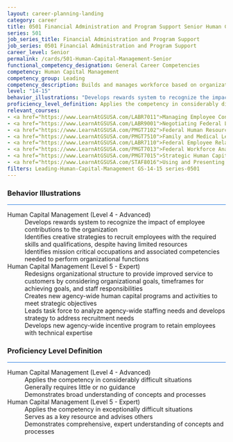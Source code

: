```yaml
---
layout: career-planning-landing
category: career
title: 0501 Financial Administration and Program Support Senior Human Capital Management
series: 501
job_series_title: Financial Administration and Program Support
job_series: 0501 Financial Administration and Program Support
career_level: Senior
permalink: /cards/501-Human-Capital-Management-Senior
functional_competency_designation: General Career Competencies
competency: Human Capital Management
competency_group: Leading
competency_description: Builds and manages workforce based on organizational goals, budget considerations, and staffing needs; ensures that employees are appropriately recruited, selected, appraised, and rewarded; takes action to address performance problems; manages a multi-sector workforce and a variety of work situations
level: "14-15"
behavior_illustrations: "Develops rewards system to recognize the impact of employee contributions to the organization ? Identifies creative strategies to recruit employees with the required skills and qualifications, despite having limited resources ? Identifies mission critical occupations and associated competencies needed to perform organizational functions ? Redesigns organizational structure to provide improved service to customers by considering organizational goals, timeframes for achieving goals, and staff responsibilities ? Creates new agency-wide human capital programs and activities to meet strategic objectives ? Leads task force to analyze agency-wide staffing needs and develops strategy to address recruitment needs ? Develops new agency-wide incentive program to retain employees with technical expertise"
proficiency_level_definition: Applies the competency in considerably difficult situations ? Generally requires little or no guidance ? Demonstrates broad understanding of concepts and processes ? Applies the competency in exceptionally difficult situations ? Serves as a key resource and advises others ? Demonstrates comprehensive, expert understanding of concepts and processes
relevant_courses: 
- <a href="https://www.LearnAtGSUSA.com/LABR7011">Managing Employee Conduct and Performance (LABR7011), GSU</a>
- <a href="https://www.LearnAtGSUSA.com/LABR9001">Negotiating Federal Labor Agreements (LABR9001), GSU</a>
- <a href="https://www.LearnAtGSUSA.com/PMGT7102">Federal Human Resources Management for Supervisors and Managers (PMGT7102), GSU</a>
- <a href="https://www.LearnAtGSUSA.com/PMGT7510">Family and Medical Leave Act for Supervisors and HR Practitioners (PMGT7510), GSU</a>
- <a href="https://www.LearnAtGSUSA.com/LABR7110">Federal Employee Relations (Basic) (LABR7110), GSU</a>
- <a href="https://www.LearnAtGSUSA.com/PMGT7013">Federal Workforce Analysis and Planning (PMGT7013), GSU</a>
- <a href="https://www.LearnAtGSUSA.com/PMGT7015">Strategic Human Capital Management (PMGT7015), GSU</a>
- <a href="https://www.LearnAtGSUSA.com/STAF8016">Using and Presenting HR Data for Organizational Decisions (STAF8016), GSU</a>
filters: Leading-Human-Capital-Management GS-14-15 series-0501
---
```


<div class="desktop:grid-col-6 margin-y-3">
  <div class="border-top-2 bg-white padding-3 shadow-5 height-full members-hover border-1px button-border border-top-blue radius-lg card-text-color">
    <h3>Behavior Illustrations</h3>
    <hr style="background-color: #1b74e0 !important;"/>
    <dl class="text-base card-content-color"><dt>Human Capital Management (Level 4 - Advanced)</dt><dd>Develops rewards system to recognize the impact of employee contributions to the organization </dd><dd> Identifies creative strategies to recruit employees with the required skills and qualifications, despite having limited resources </dd><dd> Identifies mission critical occupations and associated competencies needed to perform organizational functions</dd><dt>Human Capital Management (Level 5 - Expert)</dt><dd>Redesigns organizational structure to provide improved service to customers by considering organizational goals, timeframes for achieving goals, and staff responsibilities </dd><dd> Creates new agency-wide human capital programs and activities to meet strategic objectives </dd><dd> Leads task force to analyze agency-wide staffing needs and develops strategy to address recruitment needs </dd><dd> Develops new agency-wide incentive program to retain employees with technical expertise</dd></dl>
  </div>
</div>
<div class="desktop:grid-col-6 margin-y-3">
  <div class="border-top-2 bg-white padding-3 shadow-5 height-full members-hover border-1px button-border border-top-blue radius-lg card-text-color">
    <h3>Proficiency Level Definition</h3>
     <hr style="background-color: #1b74e0 !important;"/>
    <dl class="text-base card-content-color"><dt>Human Capital Management (Level 4 - Advanced)</dt><dd>Applies the competency in considerably difficult situations </dd><dd> Generally requires little or no guidance </dd><dd> Demonstrates broad understanding of concepts and processes</dd><dt>Human Capital Management (Level 5 - Expert)</dt><dd>Applies the competency in exceptionally difficult situations </dd><dd> Serves as a key resource and advises others </dd><dd> Demonstrates comprehensive, expert understanding of concepts and processes</dd></dl>
  </div>
</div>